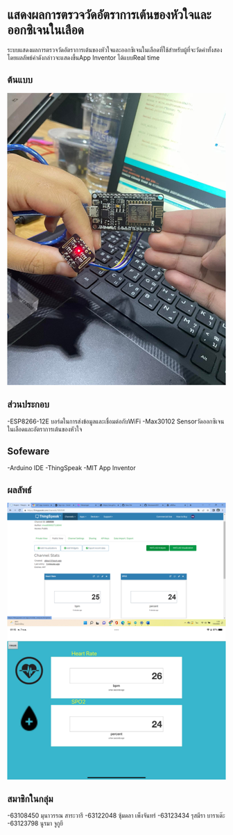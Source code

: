 # แสดงผลการตรวจวัดอัตราการเต้นของหัวใจและออกซิเจนในเลือด
ระบบแสดงผลการตรวจวัดอัตราการเต้นของหัวใจและออกซิเจนในเลือดที่ใช้สำหรับผู้ที่จะวัดค่าทั้งสอง โดยผลลัพธ์ค่าดังกล่าวจะแสดงขึ้นApp Inventor ได้แบบReal time

## ต้นแบบ
  ![program](https://github.com/Munawan2001/Project-term/blob/main/%E0%B8%95%E0%B9%89%E0%B8%99%E0%B9%81%E0%B8%9A%E0%B8%9A.jpg)


## ส่วนประกอบ
-ESP8266-12E 
บอร์ดในการส่งข้อมูลและเชื่อมต่อกับWiFi
-Max30102 
Sensorวัดออกซิเจนในเลือดและอัตราการเต้นของหัวใจ

## Sofeware
-Arduino IDE
-ThingSpeak
-MIT App lnventor

## ผลลัพธ์
  ![program](https://github.com/Munawan2001/Project-term/blob/main/%E0%B8%AB%E0%B8%99%E0%B9%89%E0%B8%B2Think%20speak.png)
  ![program](https://github.com/Munawan2001/Project-term/blob/main/mit%20app%20inventer.jpg)

## สมาชิกในกลุ่ม

  -63108450 มุนาวรรณ สาระวารี
  -63122048 ซุ้มดลา เพ็งจันทร์
  -63123434 รุสมีรา บาราเต๊ะ
  -63123798 นูรมา จูกูยี
